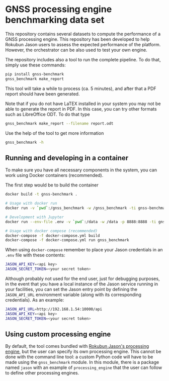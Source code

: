 # GNSS processing engine benchmarking data set

This repository contains several datasets to compute the performance of a
GNSS processing engine. This repository has been developed to help Rokubun
Jason users to assess the expected performance of the platform. However, the
orchestrator can be also used to test your own engine.

The repository includes also a tool to run the complete pipeline. To do that,
simply use these commands:

```bash
pip install gnss-benchmark
gnss_benchmark make_report
```

This tool will take a while to process (ca. 5 minutes), and after that a PDF
report should have been generated.

Note that if you do not have LaTEX installed in your system you may not be able
to generate the report in PDF. In this case, you can try other formats such as
LibreOffice ODT. To do that type

```bash
gnss_benchmark make_report --filename report.odt
```

Use the help of the tool to get more information

```bash
gnss_benchmark -h
```

## Running and developing in a container

To make sure you have all necessary components in the system, you can work
using Docker containers (recommended).

The first step would be to build the container 

```bash
docker build -t gnss-benchmark .
```

```bash
# Usage with docker run
docker run -v `pwd`:/gnss_benchmark -w /gnss_benchmark -ti gnss-benchmark bash

# Development with Jupyter
docker run --env-file .env -v `pwd`:/data -w /data -p 8888:8888 -ti gnss-benchmark jupyter notebook

# Usage with docker compose (recommended)
docker-compose -f docker-compose.yml build
docker-compose -f docker-compose.yml run gnss_benchmark
```

When using `docker-compose` remember to place your Jason credentials in an
`.env` file with these contents:

```bash
JASON_API_KEY=<api key>
JASON_SECRET_TOKEN=<your secret token>
```

Although probably not used for the end user, just for debugging purposes, 
in the event that you have a local instance of the Jason service running 
in your facilities, you can set the Jason entry point by defining the 
`JASON_API_URL` environment variable (along with its corresponding credentials).
As an example:

```bash
JASON_API_URL=http://192.168.1.54:10000/api
JASON_API_KEY=<api key>
JASON_SECRET_TOKEN=<your secret token>
```

## Using custom processing engine

By default, the tool comes bundled with [Rokubun Jason's processing engine](https://jason.rokubun.cat), but the user can specify its own processing engine. This
cannot be done with the command line tool: a custom Python code will have to
be made using the `gnss_benchmark` module. In this module, there is a package
named `jason` with an example of `processing_engine` that the user can follow
to define other processing engines.
